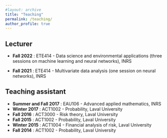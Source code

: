 ```yaml
---
#layout: archive
title: "Teaching"
permalink: /teaching/
author_profile: true
---
```


Lecturer
----------

* **Fall 2022** : ETE414 - Data science and environmental applications (three sessions on machine learning and neural networks), INRS

* **Fall 2021** : ETE414 - Multivariate data analysis (one session on neural networks), INRS

Teaching assistant
-----------

* **Summer and Fall 2017** : EAU106 - Advanced applied mathematics, INRS
* **Winter 2017** : ACT1002 - Probability, Laval University
* **Fall 2016** : ACT3000 - Risk theory, Laval University
* **Fall 2015** : ACT1002 - Probability, Laval University
* **Winter 2015** : ACT1004 - Financial analysis of risk, Laval University
* **Fall 2014** : ACT1002 - Probability, Laval University